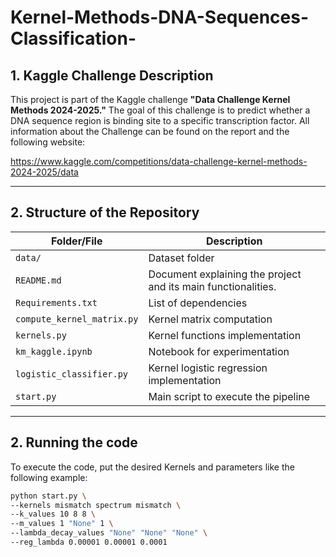 # Kernel-Methods-DNA-Sequences-Classification-

## 1. Kaggle Challenge Description
This project is part of the Kaggle challenge **"Data Challenge Kernel Methods 2024-2025."** The goal of this challenge is to predict whether a DNA sequence region is binding site to a specific transcription factor. 
All information about the Challenge can be found on the report and the following website:

https://www.kaggle.com/competitions/data-challenge-kernel-methods-2024-2025/data

---

## 2. Structure of the Repository


| **Folder/File**             | **Description**                                                                                                                                                                   |
|-----------------------------|-----------------------------------------------------------------------------------------------------------------------------------------------------------------------------------|
| `data/`                  | Dataset folder                                                                                                        |
| `README.md`              | Document explaining the project and its main functionalities.                                                                                                   |
| `Requirements.txt`               | List of dependencies                                                                                                                  |
| `compute_kernel_matrix.py`               | Kernel matrix computation                                                                                                                               |
| `kernels.py`            | Kernel functions implementation                                                                                                                  |
| `km_kaggle.ipynb`                 | Notebook for experimentation                                                                                                   |
| `logistic_classifier.py`                  | Kernel logistic regression implementation                                                                                                                     |
| `start.py`               | Main script to execute the pipeline                                                                                                                          |

---

## 2. Running the code
To execute the code, put the desired Kernels and parameters like the following example:
```bash
python start.py \
--kernels mismatch spectrum mismatch \
--k_values 10 8 8 \
--m_values 1 "None" 1 \
--lambda_decay_values "None" "None" "None" \
--reg_lambda 0.00001 0.00001 0.0001
